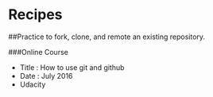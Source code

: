 # Recipes

##Practice to fork, clone, and remote an existing repository.

###Online Course 
* Title : How to use git and github
* Date : July 2016
* Udacity

